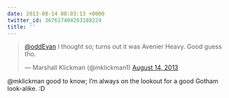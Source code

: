 ```yaml
---
date: 2013-08-14 08:03:13 +0000
twitter_id: 367617404203188224
title: ''
---
```


<blockquote class="twitter-tweet"><p lang="en" dir="ltr"><a href="https://twitter.com/oddEvan?ref_src=twsrc%5Etfw">@oddEvan</a> I thought so; turns out it was Avenier Heavy. Good guess tho.</p>&mdash; Marshall Klickman (@mklickman1) <a href="https://twitter.com/mklickman1/status/367613617119985664?ref_src=twsrc%5Etfw">August 14, 2013</a></blockquote>
<script async src="https://platform.twitter.com/widgets.js" charset="utf-8"></script>

@mklickman good to know; I’m always on the lookout for a good Gotham look-alike. :D
